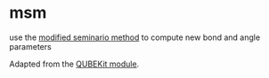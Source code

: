 # msm
use the [modified seminario method](https://pubs.acs.org/doi/10.1021/acs.jctc.7b00785) to compute new bond and angle parameters

Adapted from the [QUBEKit module](https://github.com/qubekit/QUBEKit/blob/bdccc28d1ad8c0fb4eeb01467bfe8365396c411c/qubekit/bonded/mod_seminario.py).
